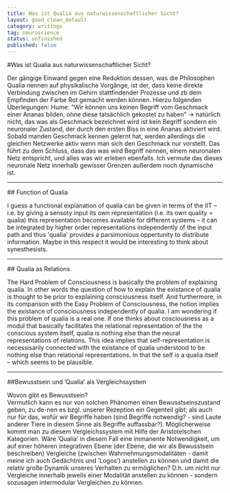 ```yaml
---
title: Was ist Qualia aus naturwissenschaftlicher Sicht?
layout: good_clean_default
category: writings
tag: neuroscience  
status: unfinished
published: false
---
```

#Was ist Qualia aus naturwissenschaftlicher Sicht?

Der gängige Einwand gegen eine Reduktion dessen, was die Philosophen Qualia nennen auf physikalische Vorgänge, ist der, dass keine direkte Verbindung zwischen im Gehirn stattfindender Prozesse und zb dem Empfinden der Farbe Rot gemacht werden können. Hierzu folgenden Überlegungen:
Hume: "Wir können uns keinen Begriff vom Geschmack einer Ananas bilden, ohne diese tatsächlich gekostet zu haben"
→ natürlich nicht, das was als Geschmack bezeichnet wird ist kein Begriff sondern ein neuronaler Zustand, der durch den ersten Biss in eine Ananas aktiviert wird. Sobald manden Geschmack kennen gelernt hat, werden allerdings die gleichen Netzwerke aktiv wenn man sich den Geschmack nur vorstellt. Das führt zu dem Schluss, dass das was wird Begriff nennen, einem neuronalen Netz entspricht, und alles was wir erleben ebenfalls. Ich vermute das dieses neuronale Netz innerhalb gewisser Grenzen außerdem noch dynamische ist.


<hr>
## Function of Qualia

I guess a functional explanation of qualia can be given in terms of the IIT – i.e. by giving a sensoty input its own representation (i.e. its own quality = qualia) this representation becomes available for different systems – it can be integrated by higher order representations independently of the input path and thus 'qualia' provides a parsimonious oppertunity to distribute information. Maybe in this respect it would be interesting to think about synesthesists.


<hr>
## Qualia as Relations

The Hard Problem of Consciousness is basically the problem of explaining qualia. In other words the question of how to explain the existance of qualia is thought to be prior to explaining consciousness itself. And furthermore, in its comparison with the Easy Problem of Consciousness, the notion implies the existance of consciousness independently of qualia.
I am wondering if this problem of qualia is a real one. If one thinks about cosciousness as a modul that basically facilitates the relational representation of the the conscious system itself, qualia is nothing else than the neural representations of relations. This idea implies that self-representation is necessisarily connected with the existance of qualia understood to be nothing else than relational representations. In that the self is a qualia itself – which seems to be plausible.


<hr>
##Bewusstsein und ’Qualia’ als Vergleichssystem

Wovon gibt es Bewusstsein?  
Vermutlich kann es nur von solchen Phänomen einen Bewusstseinszustand geben, zu de-nen es bzgl. unserer Rezeption ein Gegenteil gibt; als auch nur für das, wofür wir Begriffe haben (sind Begriffe notwendig? - sind Laute anderer Tiere in diesem Sinne als Begriffe auffassbar?). Möglicherweise kommt man zu diesem Vergleichssystem mit Hilfe der Aristotelschen Kategorien. Wäre ’Qualia’ in diesem Fall eine immanente Notwendigkeit, um auf einer höheren integrativen Ebene (der Ebene, die wir als Bewusstsein beschreiben) Vergleiche (zwischen Wahrnehmungsmodalitäten - damit meine ich auch Gedächtnis und ’Logos’) anstellen zu können und damit die relativ große Dynamik unseres Verhalten zu ermöglichen? D.h. um nicht nur Vergleiche innerhalb jeweils einer Modalität anstellen zu können - sondern sozusagen intermodular Vergleichen zu können.
